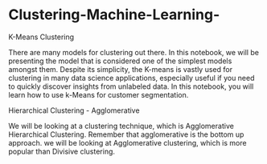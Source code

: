 # Clustering-Machine-Learning-

K-Means Clustering

There are many models for clustering out there. In this notebook, we will be presenting the model that is considered one of the simplest models amongst them. Despite its simplicity, the K-means is vastly used for clustering in many data science applications, especially useful if you need to quickly discover insights from unlabeled data. In this notebook, you will learn how to use k-Means for customer segmentation.

Hierarchical Clustering - Agglomerative

We will be looking at a clustering technique, which is Agglomerative Hierarchical Clustering. Remember that agglomerative is the bottom up approach.
we will be looking at Agglomerative clustering, which is more popular than Divisive clustering.


